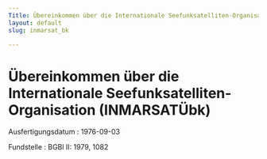 ```yaml
---
Title: Übereinkommen über die Internationale Seefunksatelliten-Organisation
layout: default
slug: inmarsat_bk

---
```


# Übereinkommen über die Internationale Seefunksatelliten-Organisation (INMARSATÜbk)

Ausfertigungsdatum
:   1976-09-03

Fundstelle
:   BGBl II: 1979, 1082

